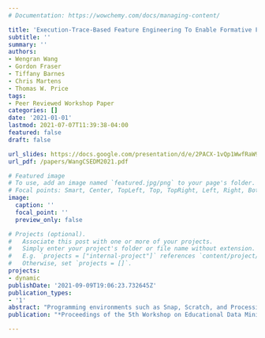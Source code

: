 ```yaml
---
# Documentation: https://wowchemy.com/docs/managing-content/

title: 'Execution-Trace-Based Feature Engineering To Enable Formative Feedback on Visual, Interactive Programs'
subtitle: ''
summary: ''
authors:
- Wengran Wang
- Gordon Fraser
- Tiffany Barnes
- Chris Martens
- Thomas W. Price
tags:
- Peer Reviewed Workshop Paper
categories: []
date: '2021-01-01'
lastmod: 2021-07-07T11:39:38-04:00
featured: false
draft: false

url_slides: https://docs.google.com/presentation/d/e/2PACX-1vQp1WwfRaW9Ufx39GKvntqlhbNNZafkAEagSv35SuT8d_fqvpA5o_Q6XPXJCIVhZfcTN2-2LQWEMj0c/pub?start=false&loop=false&delayms=3000
url_pdf: /papers/WangCSEDM2021.pdf

# Featured image
# To use, add an image named `featured.jpg/png` to your page's folder.
# Focal points: Smart, Center, TopLeft, Top, TopRight, Left, Right, BottomLeft, Bottom, BottomRight.
image:
  caption: ''
  focal_point: ''
  preview_only: false

# Projects (optional).
#   Associate this post with one or more of your projects.
#   Simply enter your project's folder or file name without extension.
#   E.g. `projects = ["internal-project"]` references `content/project/deep-learning/index.md`.
#   Otherwise, set `projects = []`.
projects:
- dynamic
publishDate: '2021-09-09T19:06:23.732645Z'
publication_types:
- '1'
abstract: "Programming environments such as Snap, Scratch, and Processing engage learners by allowing them to create programming artifacts such as apps and games, with visual and interactive output. Learning programming with such a media-focused context has been shown to increase retention and success rate. However, assessing these visual, interactive projects requires time and laborious manual effort, and it is therefore difficult to offer automated or real-time feedback to students as they work. In this paper, we introduce SnapCheck, a dynamic testing framework for Snap that enables instructors to author test cases with Condition-Action templates. The goal of SnapCheck is to allow instructors or researchers to author property-based test cases that can automatically assess students' interactive programs with high accuracy. Our evaluation of SnapCheck on 162 code snapshots from a Pong game assignment in an introductory programming course shows that our automated testing framework achieves at least 98% accuracy over all rubric items, showing potentials to use SnapCheck for auto-grading and providing formative feedback to students."
publication: "*Proceedings of the 5th Workshop on Educational Data Mining in Computer Science Education (CSEDM) at EDM'21*"

---
```

